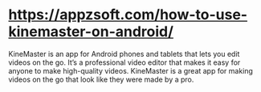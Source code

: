 # https://appzsoft.com/how-to-use-kinemaster-on-android/
KineMaster is an app for Android phones and tablets that lets you edit videos on the go. It’s a professional video editor that makes it easy for anyone to make high-quality videos. KineMaster is a great app for making videos on the go that look like they were made by a pro.
